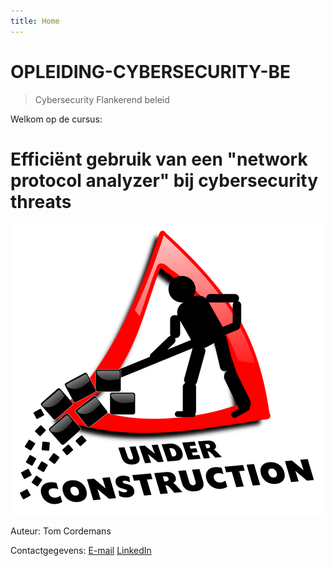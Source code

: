 ```yaml
---
title: Home
---
```


# OPLEIDING-CYBERSECURITY-BE

> Cybersecurity Flankerend beleid

Welkom op de cursus:

#  **Efficiënt gebruik van een "network protocol analyzer" bij cybersecurity threats**


![Success](./assets/under_construction.png)

Auteur: Tom Cordemans

Contactgegevens:
[E-mail](mailto:tom.cordemans@vives.be)
[LinkedIn](https://linkedin.com/in/tom-cordemans-54419821)


